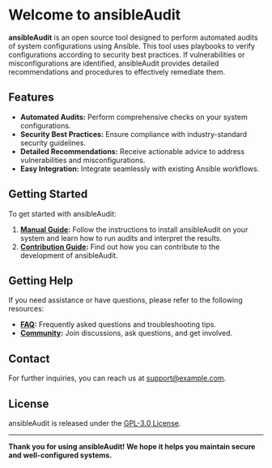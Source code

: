 # **Welcome to ansibleAudit**

**ansibleAudit** is an open source tool designed to perform automated audits of system configurations using Ansible. This tool uses playbooks to verify configurations according to security best practices. If vulnerabilities or misconfigurations are identified, ansibleAudit provides detailed recommendations and procedures to effectively remediate them. 

## **Features**

- **Automated Audits:** Perform comprehensive checks on your system configurations.
- **Security Best Practices:** Ensure compliance with industry-standard security guidelines.
- **Detailed Recommendations:** Receive actionable advice to address vulnerabilities and misconfigurations.
- **Easy Integration:** Integrate seamlessly with existing Ansible workflows.

## **Getting Started**

To get started with ansibleAudit:

1. **[Manual Guide](user_manual/user_manual.md):** Follow the instructions to install ansibleAudit on your system and learn how to run audits and interpret the results.
2. **[Contribution Guide](contribution_guide/contributing.md):** Find out how you can contribute to the development of ansibleAudit.

## **Getting Help**

If you need assistance or have questions, please refer to the following resources:

- **[FAQ](faq.md):** Frequently asked questions and troubleshooting tips.
- **[Community](https://github.com/ansibleAudit/ansibleAudit/issues):** Join discussions, ask questions, and get involved.

## **Contact**

For further inquiries, you can reach us at [support@example.com](mailto:support@example.com).

## **License**

ansibleAudit is released under the [GPL-3.0 License](https://github.com/ansibleAudit/ansibleAudit/blob/main/LICENSE).

---

**Thank you for using ansibleAudit! We hope it helps you maintain secure and well-configured systems.**
